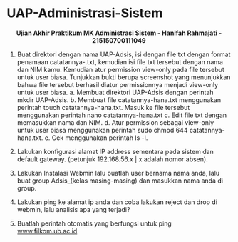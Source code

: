 # UAP-Administrasi-Sistem

<div align="center">
<strong><p>Ujian Akhir Praktikum MK Administrasi Sistem - Hanifah Rahmajati - 215150700111049</p></strong>
</div>

1. Buat direktori dengan nama UAP-Adsis, isi dengan file txt dengan format penamaan catatannya-<nama kamu>.txt, kemudian isi file txt tersebut dengan nama dan NIM kamu. Kemudian atur permission view-only pada file tersebut untuk user biasa. 
Tunjukkan bukti berupa screenshot yang menunjukkan bahwa file tersebut berhasil diatur permissionnya menjadi view-only untuk user biasa.
  a. Membuat direktori UAP-Adsis dengan perintah mkdir UAP-Adsis.
  b. Membuat file catatannya-hana.txt menggunakan perintah touch catatannya-hana.txt. Masuk ke file tersebut menggunakan perintah nano catatannya-hana.txt
  c. Edit file txt dengan memasukkan nama dan NIM.
  d. Atur permission sebagai view-only untuk user biasa menggunakan perintah sudo chmod 644 catatannya-hana.txt.
  e. Cek menggunakan perintah ls -l.
  
2. Lakukan konfigurasi alamat IP address sementara pada sistem dan default gateway. (petunjuk 192.168.56.x | x adalah nomor absen).
  
3. Lakukan Instalasi Webmin lalu buatlah user bernama nama anda, lalu buat group Adsis_(kelas masing-masing) dan masukkan nama anda di group.
  
4. Lakukan ping ke alamat ip anda dan coba lakukan reject dan drop di webmin, lalu analisis apa yang terjadi?
  
5. Buatlah perintah otomatis yang berfungsi untuk ping www.filkom.ub.ac.id
